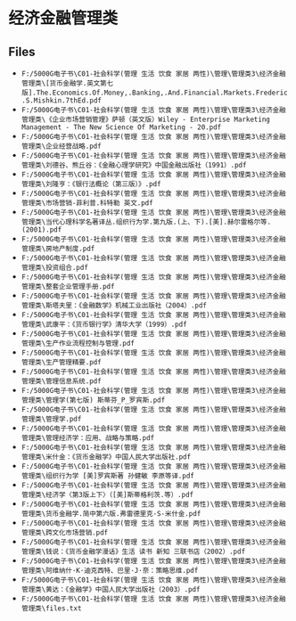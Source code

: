 # 经济金融管理类

## Files

- `F:/5000G电子书\C01-社会科学(管理 生活 饮食 家居 两性)\管理\管理类3\经济金融管理类\[货币金融学.英文第七版].The.Economics.Of.Money,.Banking,.And.Financial.Markets.Frederic.S.Mishkin.7thEd.pdf`
- `F:/5000G电子书\C01-社会科学(管理 生活 饮食 家居 两性)\管理\管理类3\经济金融管理类\《企业市场营销管理》萨顿（英文版）Wiley - Enterprise Marketing Management - The New Science Of Marketing - 20.pdf`
- `F:/5000G电子书\C01-社会科学(管理 生活 饮食 家居 两性)\管理\管理类3\经济金融管理类\企业经营战略.pdf`
- `F:/5000G电子书\C01-社会科学(管理 生活 饮食 家居 两性)\管理\管理类3\经济金融管理类\刘德谷、熊丘谷：《金融心理学研究》中国金融出版社（1991）.pdf`
- `F:/5000G电子书\C01-社会科学(管理 生活 饮食 家居 两性)\管理\管理类3\经济金融管理类\刘隆亨：《银行法概论（第三版）》.pdf`
- `F:/5000G电子书\C01-社会科学(管理 生活 饮食 家居 两性)\管理\管理类3\经济金融管理类\市场营销-菲利普.科特勒 英文.pdf`
- `F:/5000G电子书\C01-社会科学(管理 生活 饮食 家居 两性)\管理\管理类3\经济金融管理类\当代心理科学名著译丛.组织行为学.第九版.(上、下).[美].赫尔雷格尔等.(2001).pdf`
- `F:/5000G电子书\C01-社会科学(管理 生活 饮食 家居 两性)\管理\管理类3\经济金融管理类\房地产制度.pdf`
- `F:/5000G电子书\C01-社会科学(管理 生活 饮食 家居 两性)\管理\管理类3\经济金融管理类\投资组合.pdf`
- `F:/5000G电子书\C01-社会科学(管理 生活 饮食 家居 两性)\管理\管理类3\经济金融管理类\整套企业管理手册.pdf`
- `F:/5000G电子书\C01-社会科学(管理 生活 饮食 家居 两性)\管理\管理类3\经济金融管理类\斯塔夫里：《金融数学》机械工业出版社（2004）.pdf`
- `F:/5000G电子书\C01-社会科学(管理 生活 饮食 家居 两性)\管理\管理类3\经济金融管理类\武康平：《货币银行学》清华大学（1999）.pdf`
- `F:/5000G电子书\C01-社会科学(管理 生活 饮食 家居 两性)\管理\管理类3\经济金融管理类\生产作业流程控制与管理.pdf`
- `F:/5000G电子书\C01-社会科学(管理 生活 饮食 家居 两性)\管理\管理类3\经济金融管理类\生产管理精要.pdf`
- `F:/5000G电子书\C01-社会科学(管理 生活 饮食 家居 两性)\管理\管理类3\经济金融管理类\管理信息系统.pdf`
- `F:/5000G电子书\C01-社会科学(管理 生活 饮食 家居 两性)\管理\管理类3\经济金融管理类\管理学(第七版) 斯蒂芬_P_罗宾斯.pdf`
- `F:/5000G电子书\C01-社会科学(管理 生活 饮食 家居 两性)\管理\管理类3\经济金融管理类\管理学.pdf`
- `F:/5000G电子书\C01-社会科学(管理 生活 饮食 家居 两性)\管理\管理类3\经济金融管理类\管理经济学：应用、战略与策略.pdf`
- `F:/5000G电子书\C01-社会科学(管理 生活 饮食 家居 两性)\管理\管理类3\经济金融管理类\米什金：《货币金融学》中国人民大学出版社.pdf`
- `F:/5000G电子书\C01-社会科学(管理 生活 饮食 家居 两性)\管理\管理类3\经济金融管理类\组织行为学 [美]罗宾斯著 孙健敏 李原等译.pdf`
- `F:/5000G电子书\C01-社会科学(管理 生活 饮食 家居 两性)\管理\管理类3\经济金融管理类\经济学〈第3版上下〉（[美]斯蒂格利茨.等）.pdf`
- `F:/5000G电子书\C01-社会科学(管理 生活 饮食 家居 两性)\管理\管理类3\经济金融管理类\货币金融学.简中第六版.弗雷德里克-S-米什金.pdf`
- `F:/5000G电子书\C01-社会科学(管理 生活 饮食 家居 两性)\管理\管理类3\经济金融管理类\跨文化市场营销.pdf`
- `F:/5000G电子书\C01-社会科学(管理 生活 饮食 家居 两性)\管理\管理类3\经济金融管理类\钱说：《货币金融学漫话》生活 读书 新知 三联书店（2002）.pdf`
- `F:/5000G电子书\C01-社会科学(管理 生活 饮食 家居 两性)\管理\管理类3\经济金融管理类\阿维纳什·K·迪克西特、巴里·J·奈：策略思维.pdf`
- `F:/5000G电子书\C01-社会科学(管理 生活 饮食 家居 两性)\管理\管理类3\经济金融管理类\黄达：《金融学》中国人民大学出版社（2003）.pdf`
- `F:/5000G电子书\C01-社会科学(管理 生活 饮食 家居 两性)\管理\管理类3\经济金融管理类\files.txt`
